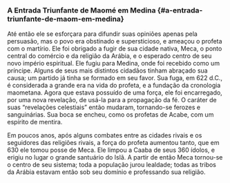 ### A Entrada Triunfante de Maomé em Medina {#a-entrada-triunfante-de-maom-em-medina}

Até então ele se esforçara para difundir suas opiniões apenas pela persuasão, mas o povo era obstinado e supersticioso, e ameaçou o profeta com o martírio. Ele foi obrigado a fugir de sua cidade nativa, Meca, o ponto central do comércio e da religião da Arábia, e o esperado centro de seu novo império espiritual. Ele fugiu para Medina, onde foi recebido como um príncipe. Alguns de seus mais distintos cidadãos tinham abraçado sua causa; um partido já tinha se formado em seu favor. Sua fuga, em 622 d.C., é considerada a grande era na vida do profeta, e a fundação da cronologia maometana. Agora que estava possuído de uma força, ele foi encarregado, por uma nova revelação, de usá-la para a propagação da fé. O caráter de suas “revelações celestiais” então mudaram, tornando-se ferozes e sanguinárias. Sua boca se encheu, como os profetas de Acabe, com um espírito de mentira.

Em poucos anos, após alguns combates entre as cidades rivais e os seguidores das religiões rivais, a força do profeta aumentou tanto, que em 630 ele tomou posse de Meca. Ele limpou a Caaba de seus 360 ídolos, e erigiu no lugar o grande santuário do Islã. A partir de então Meca tornou-se o centro de seu sistema; toda a população jurou lealdade; todas as tribos da Arábia estavam então sob seu domínio e professando sua religião.